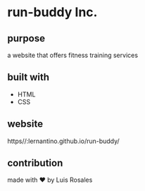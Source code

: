 # run-buddy Inc.

## purpose
a website that offers fitness training services

## built with
* HTML
* CSS

## website
https//:lernantino.github.io/run-buddy/

## contribution
made with ❤️ by Luis Rosales
